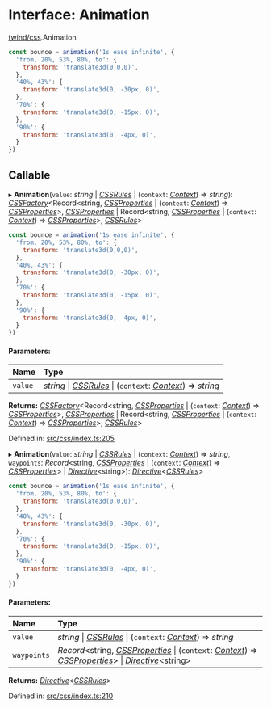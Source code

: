 # Interface: Animation

[twind/css](../modules/twind_css.md).Animation

```js
const bounce = animation('1s ease infinite', {
  'from, 20%, 53%, 80%, to': {
    transform: 'translate3d(0,0,0)',
  },
  '40%, 43%': {
    transform: 'translate3d(0, -30px, 0)',
  },
  '70%': {
    transform: 'translate3d(0, -15px, 0)',
  },
  '90%': {
    transform: 'translate3d(0, -4px, 0)',
  }
})
```

## Callable

▸ **Animation**(`value`: *string* \| [*CSSRules*](twind.cssrules.md) \| (`context`: [*Context*](twind.context.md)) => *string*): [*CSSFactory*](twind_css.cssfactory.md)<Record<string, [*CSSProperties*](twind.cssproperties.md) \| (`context`: [*Context*](twind.context.md)) => [*CSSProperties*](twind.cssproperties.md)\>, [*CSSProperties*](twind.cssproperties.md) \| Record<string, [*CSSProperties*](twind.cssproperties.md) \| (`context`: [*Context*](twind.context.md)) => [*CSSProperties*](twind.cssproperties.md)\>, [*CSSRules*](twind.cssrules.md)\>

```js
const bounce = animation('1s ease infinite', {
  'from, 20%, 53%, 80%, to': {
    transform: 'translate3d(0,0,0)',
  },
  '40%, 43%': {
    transform: 'translate3d(0, -30px, 0)',
  },
  '70%': {
    transform: 'translate3d(0, -15px, 0)',
  },
  '90%': {
    transform: 'translate3d(0, -4px, 0)',
  }
})
```

#### Parameters:

Name | Type |
:------ | :------ |
`value` | *string* \| [*CSSRules*](twind.cssrules.md) \| (`context`: [*Context*](twind.context.md)) => *string* |

**Returns:** [*CSSFactory*](twind_css.cssfactory.md)<Record<string, [*CSSProperties*](twind.cssproperties.md) \| (`context`: [*Context*](twind.context.md)) => [*CSSProperties*](twind.cssproperties.md)\>, [*CSSProperties*](twind.cssproperties.md) \| Record<string, [*CSSProperties*](twind.cssproperties.md) \| (`context`: [*Context*](twind.context.md)) => [*CSSProperties*](twind.cssproperties.md)\>, [*CSSRules*](twind.cssrules.md)\>

Defined in: [src/css/index.ts:205](https://github.com/gojutin/twind/blob/8f04bb3/src/css/index.ts#L205)

▸ **Animation**(`value`: *string* \| [*CSSRules*](twind.cssrules.md) \| (`context`: [*Context*](twind.context.md)) => *string*, `waypoints`: *Record*<string, [*CSSProperties*](twind.cssproperties.md) \| (`context`: [*Context*](twind.context.md)) => [*CSSProperties*](twind.cssproperties.md)\> \| [*Directive*](twind.directive.md)<string\>): [*Directive*](twind.directive.md)<[*CSSRules*](twind.cssrules.md)\>

```js
const bounce = animation('1s ease infinite', {
  'from, 20%, 53%, 80%, to': {
    transform: 'translate3d(0,0,0)',
  },
  '40%, 43%': {
    transform: 'translate3d(0, -30px, 0)',
  },
  '70%': {
    transform: 'translate3d(0, -15px, 0)',
  },
  '90%': {
    transform: 'translate3d(0, -4px, 0)',
  }
})
```

#### Parameters:

Name | Type |
:------ | :------ |
`value` | *string* \| [*CSSRules*](twind.cssrules.md) \| (`context`: [*Context*](twind.context.md)) => *string* |
`waypoints` | *Record*<string, [*CSSProperties*](twind.cssproperties.md) \| (`context`: [*Context*](twind.context.md)) => [*CSSProperties*](twind.cssproperties.md)\> \| [*Directive*](twind.directive.md)<string\> |

**Returns:** [*Directive*](twind.directive.md)<[*CSSRules*](twind.cssrules.md)\>

Defined in: [src/css/index.ts:210](https://github.com/gojutin/twind/blob/8f04bb3/src/css/index.ts#L210)

